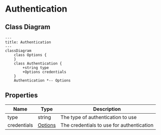 # Authentication



## Class Diagram

```mermaid
---
title: Authentication
---
classDiagram
    class Options {
    }
    class Authentication {
        +string type
        +Options credentials
    }
    Authentication *-- Options
```





## Properties

| Name | Type | Description |
| ---- | ---- | ----------- |
| type | string | The type of authentication to use  |
| credentials | [Options](Options.md) | The credentials to use for authentication  |


